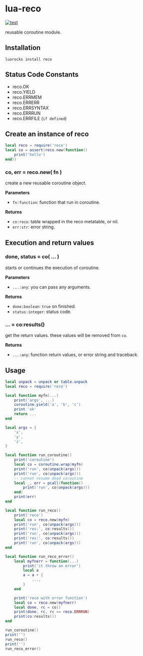 lua-reco
===

[![test](https://github.com/mah0x211/lua-reco/actions/workflows/test.yml/badge.svg)](https://github.com/mah0x211/lua-reco/actions/workflows/test.yml)

reusable coroutine module.

## Installation

```
luarocks install reco
```

## Status Code Constants

- reco.OK
- reco.YIELD
- reco.ERRMEM
- reco.ERRERR
- reco.ERRSYNTAX
- reco.ERRRUN
- reco.ERRFILE (`if defined`)


## Create an instance of reco

```lua
local reco = require('reco')
local co = assert(reco.new(function()
    print('hello')
end))
```

### co, err = reco.new( fn )

create a new reusable coroutine object.

**Parameters**

- `fn:function`: function that run in coroutine.

**Returns**

- `co:reco`: table wrapped in the reco metatable, or nil.
- `err:str`: error string. 


## Execution and return values

### done, status = co( ... )

starts or continues the execution of coroutine.

**Parameters**

- `...:any`: you can pass any arguments.

**Returns**

- `done:boolean`: `true` on finished.
- `status:integer`: status code.


### ... = co:results()

get the return values. these values will be removed from `co`.

**Returns**

- `...:any`: function return values, or error string and traceback.


## Usage

```lua
local unpack = unpack or table.unpack
local reco = require('reco')

local function myfn(...)
    print('args', ...)
    coroutine.yield('a', 'b', 'c')
    print 'ok'
    return ...
end

local args = {
    'x',
    'y',
    'z',
}

local function run_coroutine()
    print('coroutine')
    local co = coroutine.wrap(myfn)
    print('run', co(unpack(args)))
    print('run', co(unpack(args)))
    -- cannot resume dead coroutine
    local _, err = pcall(function()
        print('run', co(unpack(args)))
    end)
    print(err)
end

local function run_reco()
    print('reco')
    local co = reco.new(myfn)
    print('run', co(unpack(args)))
    print('res:', co:results())
    print('run', co(unpack(args)))
    print('res:', co:results())
    print('run', co(unpack(args)))
end

local function run_reco_error()
    local myfnerr = function(...)
        print('it throw an error')
        local a
        a = a + {
            ...,
        }
    end

    print('reco with error function')
    local co = reco.new(myfnerr)
    local done, rc = co()
    print(done, rc, rc == reco.ERRRUN)
    print(co:results())
end

run_coroutine()
print('')
run_reco()
print('')
run_reco_error()
```

